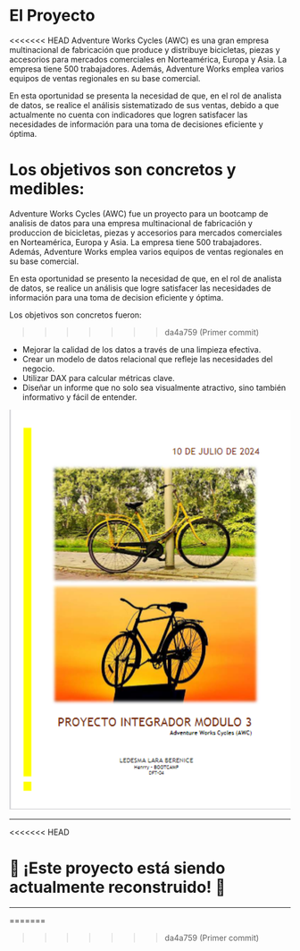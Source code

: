 # El Proyecto

<<<<<<< HEAD
Adventure Works Cycles (AWC) es una gran empresa multinacional de fabricación que produce y distribuye bicicletas, piezas y accesorios para mercados comerciales en Norteamérica, Europa y Asia. La empresa tiene 500 trabajadores. Además, Adventure Works emplea varios equipos de ventas regionales en su base comercial.

En esta oportunidad se presenta la necesidad de que, en el rol de analista de datos, se realice el análisis sistematizado de sus ventas, debido a que actualmente no cuenta con indicadores que logren satisfacer las necesidades de información para una toma de decisiones eficiente y óptima.

Los objetivos son concretos y medibles:
=======
Adventure Works Cycles (AWC)  fue un proyecto  para un bootcamp de analisis de datos para una empresa multinacional de fabricación y produccion de bicicletas, piezas y accesorios para mercados comerciales en Norteamérica, Europa y Asia. La empresa tiene 500 trabajadores. Además, Adventure Works emplea varios equipos de ventas regionales en su base comercial.

En esta oportunidad se presento  la necesidad de que, en el rol de analista de datos, se realice un análisis que logre satisfacer las necesidades de información para una toma de decision eficiente y óptima.

Los objetivos son concretos fueron:

>>>>>>> da4a759 (Primer commit)
- Mejorar la calidad de los datos a través de una limpieza efectiva.
- Crear un modelo de datos relacional que refleje las necesidades del negocio.
- Utilizar DAX para calcular métricas clave.
- Diseñar un informe que no solo sea visualmente atractivo, sino también informativo y fácil de entender.

<div align="center">
  <img src="./Imagenes/Captura%20de%20pantalla%202024-11-03%20180859.png" alt="Descripción de la imagen" width="800" />
</div>

---
<<<<<<< HEAD

# 🚧 ¡Este proyecto está  siendo actualmente reconstruido! 🚧

---
=======
>>>>>>> da4a759 (Primer commit)
